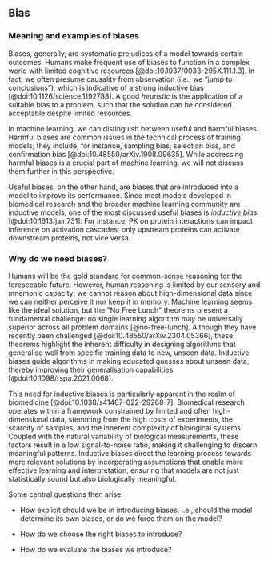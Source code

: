 ## Bias

### Meaning and examples of biases

Biases, generally, are systematic prejudices of a model towards certain outcomes.
Humans make frequent use of biases to function in a complex world with limited cognitive resources [@doi:10.1037/0033-295X.111.1.3].
In fact, we often presume causality from observation (i.e., we “jump to conclusions”), which is indicative of a strong inductive bias [@doi:10.1126/science.1192788].
A good *heuristic* is the application of a suitable bias to a problem, such that the solution can be considered acceptable despite limited resources.

In machine learning, we can distinguish between useful and harmful biases.
Harmful biases are common issues in the technical process of training models; they include, for instance, sampling bias, selection bias, and confirmation bias [@doi:10.48550/arXiv.1908.09635].
While addressing harmful biases is a crucial part of machine learning, we will not discuss them further in this perspective.

Useful biases, on the other hand, are biases that are introduced into a model to improve its performance.
Since most models developed in biomedical research and the broader machine learning community are inductive models, one of the most discussed useful biases is *inductive bias* [@doi:10.1613/jair.731].
For instance, PK on protein interactions can impact inference on activation cascades; only upstream proteins can activate downstream proteins, not vice versa.

### Why do we need biases?

Humans will be the gold standard for common-sense reasoning for the foreseeable future.
However, human reasoning is limited by our sensory and mnemonic capacity; we cannot reason about high-dimensional data since we can neither perceive it nor keep it in memory.
Machine learning seems like the ideal solution, but the "No Free Lunch" theorems present a fundamental challenge: no single learning algorithm may be universally superior across all problem domains [@no-free-lunch].
Although they have recently been challenged [@doi:10.48550/arXiv.2304.05366], these theorems highlight the inherent difficulty in designing algorithms that generalise well from specific training data to new, unseen data.
Inductive biases guide algorithms in making educated guesses about unseen data, thereby improving their generalisation capabilities [@doi:10.1098/rspa.2021.0068].

This need for inductive biases is particularly apparent in the realm of biomedicine [@doi:10.1038/s41467-022-29268-7].
Biomedical research operates within a framework constrained by limited and often high-dimensional data, stemming from the high costs of experiments, the scarcity of samples, and the inherent complexity of biological systems.
Coupled with the natural variability of biological measurements, these factors result in a low signal-to-noise ratio, making it challenging to discern meaningful patterns.
Inductive biases direct the learning process towards more relevant solutions by incorporating assumptions that enable more effective learning and interpretation, ensuring that models are not just statistically sound but also biologically meaningful.

Some central questions then arise: 

- How explicit should we be in introducing biases, i.e., should the model determine its own biases, or do we force them on the model?

- How do we choose the right biases to introduce?

- How do we evaluate the biases we introduce?
